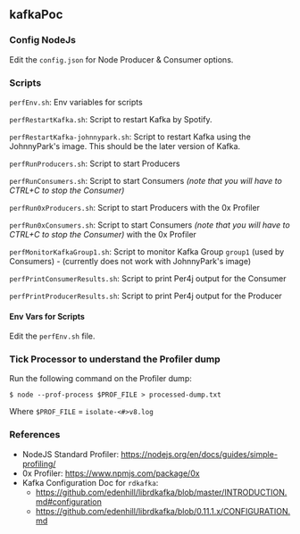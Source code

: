 ## kafkaPoc

### Config NodeJs

Edit the `config.json` for Node Producer & Consumer options.

### Scripts

`perfEnv.sh`: Env variables for scripts

`perfRestartKafka.sh`: Script to restart Kafka by Spotify.

`perfRestartKafka-johnnypark.sh`: Script to restart Kafka using the JohnnyPark's image. This should be the later version of Kafka.

`perfRunProducers.sh`: Script to start Producers

`perfRunConsumers.sh`: Script to start Consumers _(note that you will have to CTRL+C to stop the Consumer)_

`perfRun0xProducers.sh`: Script to start Producers with the 0x Profiler

`perfRun0xConsumers.sh`: Script to start Consumers _(note that you will have to CTRL+C to stop the Consumer)_  with the 0x Profiler

`perfMonitorKafkaGroup1.sh`: Script to monitor Kafka Group `group1` (used by Consumers) - (currently does not work with JohnnyPark's image)

`perfPrintConsumerResults.sh`: Script to print Per4j output for the Consumer

`perfPrintProducerResults.sh`: Script to print Per4j output for the Producer

#### Env Vars for Scripts

Edit the `perfEnv.sh` file.

### Tick Processor to understand the Profiler dump

Run the following command on the Profiler dump:

`$ node --prof-process $PROF_FILE > processed-dump.txt`

Where `$PROF_FILE` = `isolate-<#>v8.log`

### References

- NodeJS Standard Profiler: https://nodejs.org/en/docs/guides/simple-profiling/ 
- 0x Profiler: https://www.npmjs.com/package/0x
- Kafka Configuration Doc for `rdkafka`: 
    - https://github.com/edenhill/librdkafka/blob/master/INTRODUCTION.md#configuration
    - https://github.com/edenhill/librdkafka/blob/0.11.1.x/CONFIGURATION.md
